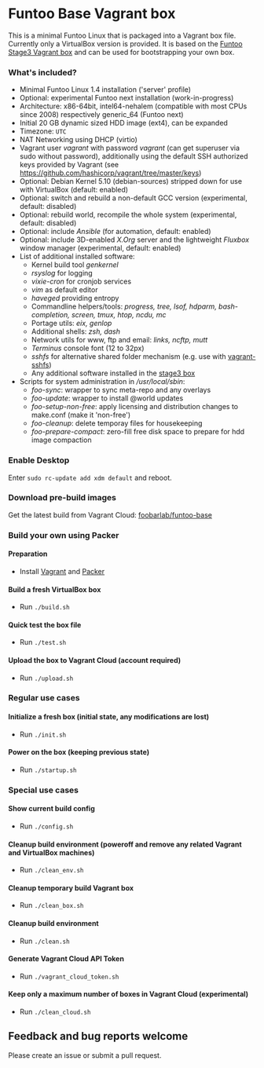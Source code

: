 # Funtoo Base Vagrant box

This is a minimal Funtoo Linux that is packaged into a Vagrant box file. Currently only a VirtualBox version is provided.
It is based on the [Funtoo Stage3 Vagrant box](https://github.com/foobarlab/funtoo-stage3-packer) and can be used for bootstrapping your own box.

### What's included?

 - Minimal Funtoo Linux 1.4 installation ('server' profile)
 - Optional: experimental Funtoo next installation (work-in-progress)
 - Architecture: x86-64bit, intel64-nehalem (compatible with most CPUs since 2008) respectively generic_64 (Funtoo next)
 - Initial 20 GB dynamic sized HDD image (ext4), can be expanded
 - Timezone: ```UTC```
 - NAT Networking using DHCP (virtio)
 - Vagrant user *vagrant* with password *vagrant* (can get superuser via sudo without password), additionally using the default SSH authorized keys provided by Vagrant (see https://github.com/hashicorp/vagrant/tree/master/keys) 
 - Optional: Debian Kernel 5.10 (debian-sources) stripped down for use with VirtualBox (default: enabled)
 - Optional: switch and rebuild a non-default GCC version (experimental, default: disabled)
 - Optional: rebuild world, recompile the whole system (experimental, default: disabled)
 - Optional: include *Ansible* (for automation, default: enabled)
 - Optional: include 3D-enabled *X.Org* server and the lightweight *Fluxbox* window manager (experimental, default: enabled)
 - List of additional installed software:
    - Kernel build tool *genkernel*
    - *rsyslog* for logging
    - *vixie-cron* for cronjob services
    - *vim* as default editor
    - *haveged* providing entropy
    - Commandline helpers/tools: *progress, tree, lsof, hdparm, bash-completion, screen, tmux, htop, ncdu, mc*
    - Portage utils: *eix, genlop*
    - Additional shells: *zsh, dash*
    - Network utils for www, ftp and email: *links, ncftp, mutt*
    - *Terminus* console font (12 to 32px)
    - *sshfs* for alternative shared folder mechanism (e.g. use with [vagrant-sshfs](https://github.com/dustymabe/vagrant-sshfs))
    - Any additional software installed in the [stage3 box](https://github.com/foobarlab/funtoo-stage3-packer)
 - Scripts for system administration in */usr/local/sbin*:
    - *foo-sync*: wrapper to sync meta-repo and any overlays
    - *foo-update*: wrapper to install @world updates
    - *foo-setup-non-free*: apply licensing and distribution changes to make.conf (make it 'non-free')
    - *foo-cleanup*: delete temporay files for housekeeping
    - *foo-prepare-compact*: zero-fill free disk space to prepare for hdd image compaction

### Enable Desktop

Enter ```sudo rc-update add xdm default``` and reboot.

### Download pre-build images

Get the latest build from Vagrant Cloud: [foobarlab/funtoo-base](https://app.vagrantup.com/foobarlab/boxes/funtoo-base)

### Build your own using Packer

#### Preparation

 - Install [Vagrant](https://www.vagrantup.com/) and [Packer](https://www.packer.io/)

#### Build a fresh VirtualBox box

 - Run ```./build.sh```
 
#### Quick test the box file

 - Run ```./test.sh```

#### Upload the box to Vagrant Cloud (account required)

 - Run ```./upload.sh```

### Regular use cases

#### Initialize a fresh box (initial state, any modifications are lost)

 - Run ```./init.sh```

#### Power on the box (keeping previous state)

 - Run ```./startup.sh```

### Special use cases

#### Show current build config

 - Run ```./config.sh```

#### Cleanup build environment (poweroff and remove any related Vagrant and VirtualBox machines)

 - Run ```./clean_env.sh```

#### Cleanup temporary build Vagrant box

 - Run ```./clean_box.sh```

#### Cleanup build environment

 - Run ```./clean.sh```

#### Generate Vagrant Cloud API Token

 - Run ```./vagrant_cloud_token.sh```

#### Keep only a maximum number of boxes in Vagrant Cloud (experimental)

 - Run ```./clean_cloud.sh```

## Feedback and bug reports welcome

Please create an issue or submit a pull request.
